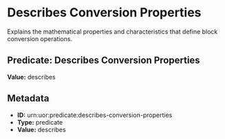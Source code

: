 # Describes Conversion Properties

Explains the mathematical properties and characteristics that define block conversion operations.

## Predicate: Describes Conversion Properties

**Value:** describes

## Metadata

- **ID:** urn:uor:predicate:describes-conversion-properties
- **Type:** predicate
- **Value:** describes
